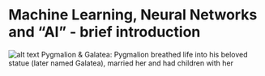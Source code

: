 # Machine Learning, Neural Networks and “AI” - brief introduction # 

![alt text](https://upload.wikimedia.org/wikipedia/commons/2/27/Falconet_-_Pygmalion_%26_Galatee_%281763%29-black_bg.jpg)
Pygmalion & Galatea: Pygmalion breathed life into his beloved statue (later named Galatea), married her and had children with her

